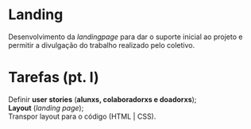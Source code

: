 # Landing
Desenvolvimento da _landingpage_ para dar o suporte inicial ao projeto e permitir a divulgação do trabalho realizado pelo coletivo.

# Tarefas (pt. I)
Definir <strong>user stories</strong> (<strong>alunxs, colaboradorxs e doadorxs</strong>);<br>
<strong>Layout</strong> (<em>landing page</em>);<br>
Transpor layout para o código (HTML | CSS).
